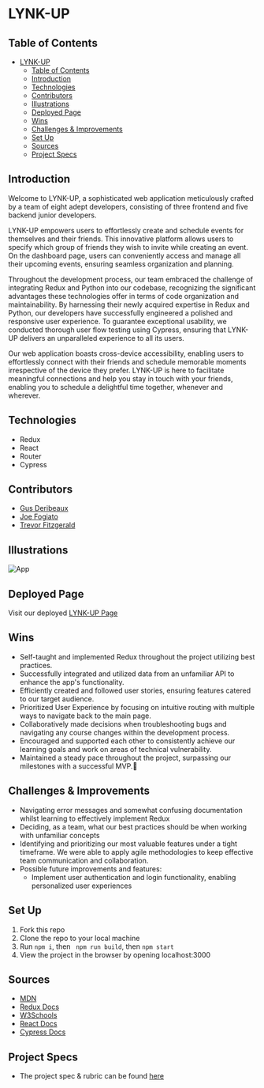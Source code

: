 # LYNK-UP

## Table of Contents
- [LYNK-UP](#lynk-up)
  - [Table of Contents](#table-of-contents)
  - [Introduction](#introduction)
  - [Technologies](#technologies)
  - [Contributors](#contributors)
  - [Illustrations](#illustrations)
  - [Deployed Page](#deployed-page)
  - [Wins](#wins)
  - [Challenges \& Improvements](#challenges--improvements)
  - [Set Up](#set-up)
  - [Sources](#sources)
  - [Project Specs](#project-specs)

## Introduction

Welcome to LYNK-UP, a sophisticated web application meticulously crafted by a team of eight adept developers, consisting of three frontend and five backend junior developers.

LYNK-UP empowers users to effortlessly create and schedule events for themselves and their friends. This innovative platform allows users to specify which group of friends they wish to invite while creating an event. On the dashboard page, users can conveniently access and manage all their upcoming events, ensuring seamless organization and planning.

Throughout the development process, our team embraced the challenge of integrating Redux and Python into our codebase, recognizing the significant advantages these technologies offer in terms of code organization and maintainability. By harnessing their newly acquired expertise in Redux and Python, our developers have successfully engineered a polished and responsive user experience. To guarantee exceptional usability, we conducted thorough user flow testing using Cypress, ensuring that LYNK-UP delivers an unparalleled experience to all its users.

Our web application boasts cross-device accessibility, enabling users to effortlessly connect with their friends and schedule memorable moments irrespective of the device they prefer. LYNK-UP is here to facilitate meaningful connections and help you stay in touch with your friends, enabling you to schedule a delightful time together, whenever and wherever.


## Technologies
  - Redux
  - React
  - Router
  - Cypress

## Contributors
  - [Gus Deribeaux](https://github.com/Gderibeaux)
  - [Joe Fogiato](https://github.com/jfogiato)
  - [Trevor Fitzgerald](https://github.com/trevorfitz0)

## Illustrations 
![App](https://media.giphy.com/media/v1.Y2lkPTc5MGI3NjExMWZhZmQzOTYwNjliYmE2YTA1NTk4NTM4MWJhOTZhMDcxNzlkYmY5OSZlcD12MV9pbnRlcm5hbF9naWZzX2dpZklkJmN0PWc/joy7677rCoavAmuP47/giphy.gif)  

## Deployed Page

Visit our deployed [LYNK-UP Page](https://lynk-up-client.vercel.app/)

## Wins
- Self-taught and implemented Redux throughout the project utilizing best practices.
- Successfully integrated and utilized data from an unfamiliar API to enhance the app's functionality.
- Efficiently created and followed user stories, ensuring features catered to our target audience.
- Prioritized User Experience by focusing on intuitive routing with multiple ways to navigate back to the main page.
- Collaboratively made decisions when troubleshooting bugs and navigating any course changes within the development process.
- Encouraged and supported each other to consistently achieve our learning goals and work on areas of technical vulnerability.
- Maintained a steady pace throughout the project, surpassing our milestones with a successful MVP.💪

## Challenges & Improvements
  - Navigating error messages and somewhat confusing documentation whilst learning to effectively implement Redux
  - Deciding, as a team, what our best practices should be when working with unfamiliar concepts
  - Identifying and prioritizing our most valuable features under a tight timeframe. We were able to apply agile methodologies to keep effective team communication and collaboration. 
  - Possible future improvements and features:
    - Implement user authentication and login functionality, enabling personalized user experiences

## Set Up

1. Fork this repo  
2. Clone the repo to your local machine   
3. Run `npm i`, then ` npm run build`, then `npm start`
4. View the project in the browser by opening localhost:3000

## Sources
  - [MDN](http://developer.mozilla.org/en-US/)
  - [Redux Docs](https://redux.js.org/)
  - [W3Schools](https://www.w3schools.com/)
  - [React Docs](https://reactjs.org/docs/getting-started.html)
  - [Cypress Docs](https://docs.cypress.io/guides/overview/why-cypress.html)


## Project Specs
  - The project spec & rubric can be found [here](https://mod4.turing.edu/projects/capstone/)
